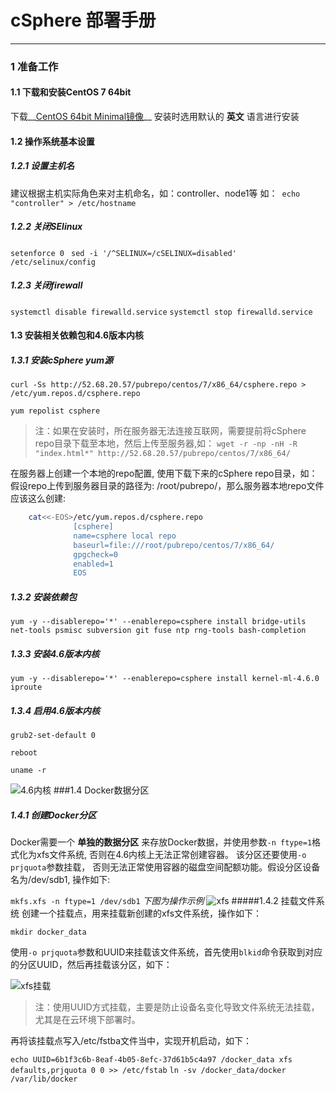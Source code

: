# cSphere 部署手册 
******************************************************************

### 1 准备工作
 
#### 1.1 下载和安装CentOS 7 64bit

下载__[CentOS 64bit Minimal镜像](http://mirrors.aliyun.com/centos/7/isos/x86_64/CentOS-7-x86_64-Minimal-1611.iso)__  安装时选用默认的 __英文__ 语言进行安装
#### 1.2 操作系统基本设置
 
##### 1.2.1 设置主机名
建议根据主机实际角色来对主机命名，如：controller、node1等
如：``` echo "controller" > /etc/hostname```
##### 1.2.2 关闭SElinux
    
```setenforce 0 ``` 
``` sed -i '/^SELINUX=/cSELINUX=disabled' /etc/selinux/config ```
      
##### 1.2.3 关闭firewall
``` systemctl disable firewalld.service ```
``` systemctl stop firewalld.service ```
#### 1.3 安装相关依赖包和4.6版本内核
    
##### 1.3.1 安装cSphere yum源
``` curl -Ss http://52.68.20.57/pubrepo/centos/7/x86_64/csphere.repo > /etc/yum.repos.d/csphere.repo ```

``` yum repolist csphere ```
           
>注：如果在安装时，所在服务器无法连接互联网，需要提前将cSphere repo目录下载至本地，然后上传至服务器,如： 
>``` wget -r -np -nH -R "index.html*" http://52.68.20.57/pubrepo/centos/7/x86_64/ ```

在服务器上创建一个本地的repo配置, 使用下载下来的cSphere repo目录，如：假设repo上传到服务器目录的路径为: /root/pubrepo/，那么服务器本地repo文件应该这么创建:

```bash 
    cat<<-EOS>/etc/yum.repos.d/csphere.repo 
              [csphere]
              name=csphere local repo
              baseurl=file:///root/pubrepo/centos/7/x86_64/
              gpgcheck=0
              enabled=1
              EOS
```
##### 1.3.2 安装依赖包
`yum -y --disablerepo='*' --enablerepo=csphere install bridge-utils net-tools psmisc subversion git fuse ntp rng-tools bash-completion`
##### 1.3.3 安装4.6版本内核
`yum -y --disablerepo='*' --enablerepo=csphere install kernel-ml-4.6.0 iproute`
         
##### 1.3.4 启用4.6版本内核

`grub2-set-default 0`

`reboot`

`uname -r`

![4.6内核](http://git.oschina.net/uploads/images/2017/0322/171435_523fbbcd_934281.png "4.6内核")
###1.4 Docker数据分区
##### 1.4.1 创建Docker分区
Docker需要一个 **单独的数据分区** 来存放Docker数据，并使用参数`-n ftype=1`格式化为xfs文件系统, 否则在4.6内核上无法正常创建容器。
该分区还要使用`-o prjquota`参数挂载， 否则无法正常使用容器的磁盘空间配额功能。假设分区设备名为/dev/sdb1, 操作如下:

`mkfs.xfs -n ftype=1 /dev/sdb1`
 _下图为操作示例_ 
![xfs](http://git.oschina.net/uploads/images/2017/0322/174445_297e796d_934281.png "xfs")
#####1.4.2 挂载文件系统
创建一个挂载点，用来挂载新创建的xfs文件系统，操作如下：

`mkdir docker_data`

使用`-o prjquota`参数和UUID来挂载该文件系统，首先使用`blkid`命令获取到对应的分区UUID，然后再挂载该分区，如下：

![xfs挂载](http://git.oschina.net/uploads/images/2017/0322/175931_3552d9f5_934281.png "挂载")

>注：使用UUID方式挂载，主要是防止设备名变化导致文件系统无法挂载，尤其是在云环境下部署时。

再将该挂载点写入/etc/fstba文件当中，实现开机启动，如下：

`echo UUID=6b1f3c6b-8eaf-4b05-8efc-37d61b5c4a97 /docker_data xfs defaults,prjquota 0 0 >> /etc/fstab`
`ln -sv /docker_data/docker /var/lib/docker`

